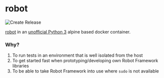 # robot

![Create Release](https://github.com/siredmar/robot/workflows/Create%20Release/badge.svg?branch=master)

[robot](http://robotframework.org/) in an [unofficial Python 3](https://hub.docker.com/_/python?tab=description) alpine based docker container.

### Why? 

1. To run tests in an environment that is well isolated from the host
2. To get started fast when prototyping/developing own Robot Framework libraries
3. To be able to take Robot Framework into use where `sudo` is not available
